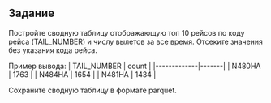 ## Задание
Постройте сводную таблицу отображающую топ 10 рейсов по коду рейса (TAIL_NUMBER) и числу вылетов за все время. Отсеките значения без указания кода рейса.

Пример вывода:
| TAIL_NUMBER | count |
|-------------|-------|
| N480HA      | 1763  |
| N484HA      | 1654  |
| N481HA      | 1434  |

Сохраните сводную таблицу в формате parquet. 
